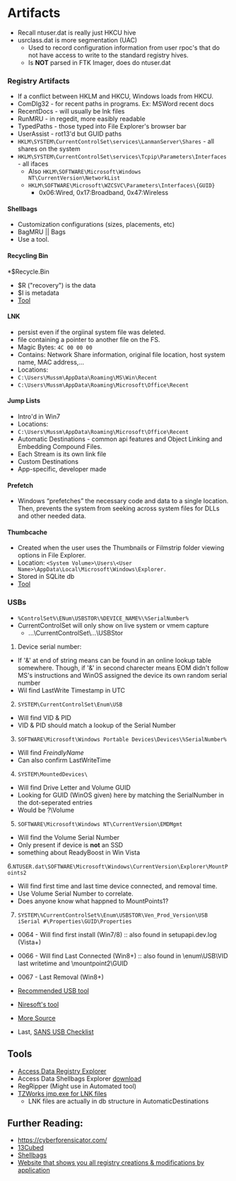 # Artifacts

* Recall ntuser.dat is really just HKCU hive
* usrclass.dat is more segmentation (UAC)
  * Used to record configuration information from user rpoc's that do not have access to write to the standard registry hives.
  * Is **NOT** parsed in FTK Imager, does do ntuser.dat

### Registry Artifacts

* If a conflict between HKLM and HKCU, Windows loads from HKCU.
* ComDlg32 - for recent paths in programs. Ex: MSWord recent docs
* RecentDocs - will usually be lnk files
* RunMRU - in regedit, more easibly readable
* TypedPaths - those typed into File Explorer's browser bar
* UserAssist - rot13'd but GUID paths
* `HKLM\SYSTEM\CurrentControlSet\services\LanmanServer\Shares` - all shares on the system
* `HKLM\SYSTEM\CurrentControlSet\services\Tcpip\Parameters\Interfaces` - all ifaces
  * Also `HKLM\SOFTWARE\Microsoft\Windows NT\CurrentVersion\NetworkList`
  * `HKLM\SOFTWARE\Microsoft\WZCSVC\Parameters\Interfaces\{GUID}`
    * 0x06:Wired, 0x17:Broadband, 0x47:Wireless
    
#### Shellbags

* Customization configurations (sizes, placements, etc)
* BagMRU || Bags
* Use a tool.

#### Recycling Bin

*$Recycle.Bin
 * $R ("recovery") is the data
 * $I is metadata
* [Tool](https://df-stream.com/recycle-bin-i-parser/)

#### LNK

* persist even if the orgiinal system file was deleted.
* file containing a pointer to another file on the FS.
 * Magic Bytes: `4C 00 00 00`
 * Contains: Network Share information, original file location, host system name, MAC address,...
* Locations:
 * `C:\Users\Mussm\AppData\Roaming\MS\Win\Recent`
 * `C:\Users\Mussm\AppData\Roaming\Microsoft\Office\Recent`

#### Jump Lists

* Intro'd in Win7
* Locations:
 * `C:\Users\Mussm\AppData\Roaming\Microsoft\Office\Recent`
* Automatic Destinations - common api features and Object Linking and Embedding Compound Files.
 * Each Stream is its own link file
* Custom Destinations
 * App-specific, developer made
 
#### Prefetch

* Windows “prefetches” the necessary code and data to a single location. Then, prevents the system from seeking across system files for DLLs and other needed data.

#### Thumbcache

* Created when the user uses the Thumbnails or Filmstrip folder viewing options in File Explorer.
* Location: `<System Volume>\Users\<User Name>\AppData\Local\Microsoft\Windows\Explorer.`
* Stored in SQLite db
* [Tool](https://thumbcacheviewer.github.io/)

### USBs 
* `%ControlSet%\ENum\USBSTOR\%DEVICE_NAME%\%SerialNumber%`
* CurrentControlSet will only show on live system or vmem capture
  * ...\CurrentControlSet\\...\USBStor
 
1.  Device serial number: 
  * If '&' at end of string means can be found in an online lookup table somewhere. Though, if '&' in second charecter means EOM didn't follow MS's instructions and WinOS assigned the device its own random serial number
  * Wil find LastWrite Timestamp in UTC

2. `SYSTEM\CurrentControlSet\Enum\USB`
  * Will find VID & PID
  * VID & PID should match a lookup of the Serial Number

3. `SOFTWARE\Microsoft\Windows Portable Devices\Devices\%SerialNumber%`
  * Will find *FreindlyName*
  * Can also confirm LastWriteTime
  
4. `SYSTEM\MountedDevices\`
  * Will find Drive Letter and Volume GUID
  * Looking for GUID (WinOS given) here by matching the SerialNumber in the dot-seperated entries
  * Would be ?\\Volume
  
5. `SOFTWARE\Microsoft\Windows NT\CurrentVersion\EMDMgmt`
  * Will find the Volume Serial Number
  * Only present if device is **not** an SSD
  * something about ReadyBoost in Win Vista
  
6.`NTUSER.dat\SOFTWARE\Microsoft\Windows\CurrentVersion\Explorer\MountPoints2`
  * Will find first time and last time device connected, and removal time.
  * Use Volume Serial Number to correlate.
  * Does anyone know what happned to MountPoints1?

7. `SYSTEM\%CurrentControlSet%\Enum\USBSTOR\Ven_Prod_Version\USB iSerial #\Properties\GUID\Properties`
  * 0064 - Will find first install (Win7/8) :: also found in setupapi.dev.log (Vista+)
  * 0066 - Will find Last Connected (Win8+) :: also found in \enum\USB\VID last writetime and \mountpoint2\GUID
  * 0067 - Last Removal (Win8+)

* [Recommended USB tool](https://github.com/woanware/usbdeviceforensics)
* [Niresoft's tool](https://www.nirsoft.net/utils/usb_devices_view.html)
* [More Source](https://hatsoffsecurity.com/2014/06/07/usb-forensics-pt-2-vendor-id-vid-product-id-pid/)
* Last, [SANS USB Checklist](https://blogs.sans.org/computer-forensics/files/2009/09/USBKEY-Guide.pdf)

## Tools

* [Access Data Registry Explorer](https://accessdata.com/product-download/registry-viewer-1-8-0-5)
* Access Data Shellbags Explorer [download](https://www.oit.va.gov/Services/TRM/ToolPage.aspx?tid=11030)
* RegRipper (Might use in Automated tool)
* [TZWorks jmp.exe for LNK files](https://tzworks.net/download_links.php)
  * LNK files are actually in db structure in AutomaticDestinations





## Further Reading:
* https://cyberforensicator.com/
* [13Cubed](https://www.youtube.com/watch?v=VYROU-ZwZX8&t=2328s)
* [Shellbags](https://www.sans.org/reading-room/whitepapers/forensics/windows-shellbag-forensics-in-depth-34545)
* [Website that shows you all registry creations & modifications by application](http://greatis.com/pcapps/teamviewer/teamviewerforwindows-11-0-64630.html#rega)

